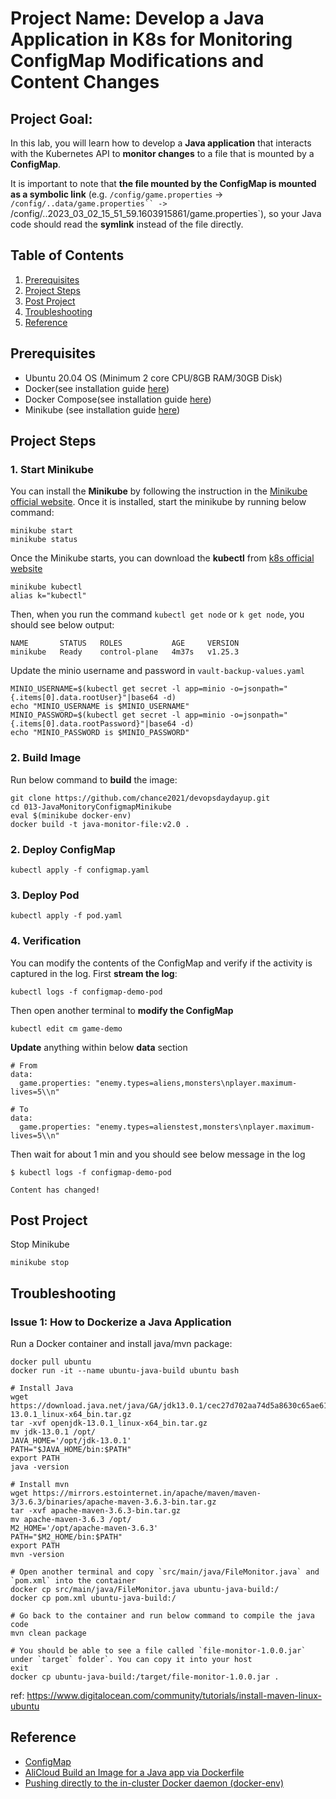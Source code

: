# Project Name: Develop a Java Application in K8s for Monitoring ConfigMap Modifications and Content Changes


## Project Goal: 
In this lab, you will learn how to develop a **Java application** that interacts with the Kubernetes API to **monitor changes** to a file that is mounted by a **ConfigMap**. 

It is important to note that **the file mounted by the ConfigMap is mounted as a symbolic link** (e.g. `/config/game.properties` -> `/config/..data/game.properties`` -> `/config/..2023_03_02_15_51_59.1603915861/game.properties`), so your Java code should read the **symlink** instead of the file directly.
## Table of Contents
1. [Prerequisites](#prerequisites)
2. [Project Steps](#project_steps)
3. [Post Project](#post_project)
4. [Troubleshooting](#troubleshooting)
5. [Reference](#reference)

## <a name="prerequisites">Prerequisites</a>
- Ubuntu 20.04 OS (Minimum 2 core CPU/8GB RAM/30GB Disk)
- Docker(see installation guide [here](https://docs.docker.com/get-docker/))
- Docker Compose(see installation guide [here](https://docs.docker.com/compose/install/))
- Minikube (see installation guide [here](https://minikube.sigs.k8s.io/docs/start/))

## <a name="project_steps">Project Steps</a>

### 1. Start Minikube
You can install the **Minikube** by following the instruction in the [Minikube official website](https://minikube.sigs.k8s.io/docs/start/). Once it is installed, start the minikube by running below command:
```
minikube start
minikube status
```
Once the Minikube starts, you can download the **kubectl** from [k8s official website](https://kubernetes.io/docs/tasks/tools/)
```
minikube kubectl
alias k="kubectl"
```
Then, when you run the command `kubectl get node` or `k get node`, you should see below output:
```
NAME       STATUS   ROLES           AGE     VERSION
minikube   Ready    control-plane   4m37s   v1.25.3
```
Update the minio username and password in `vault-backup-values.yaml`
```
MINIO_USERNAME=$(kubectl get secret -l app=minio -o=jsonpath="{.items[0].data.rootUser}"|base64 -d)
echo "MINIO_USERNAME is $MINIO_USERNAME"
MINIO_PASSWORD=$(kubectl get secret -l app=minio -o=jsonpath="{.items[0].data.rootPassword}"|base64 -d)
echo "MINIO_PASSWORD is $MINIO_PASSWORD"
```

### 2. Build Image
Run below command to **build** the image:
```
git clone https://github.com/chance2021/devopsdaydayup.git
cd 013-JavaMonitoryConfigmapMinikube
eval $(minikube docker-env)
docker build -t java-monitor-file:v2.0 .
```
### 2. Deploy ConfigMap
```
kubectl apply -f configmap.yaml
```

### 3. Deploy Pod
```
kubectl apply -f pod.yaml
```

### 4. Verification
You can modify the contents of the ConfigMap and verify if the activity is captured in the log. First **stream the log**:
```
kubectl logs -f configmap-demo-pod
```
Then open another terminal to **modify the ConfigMap**
```
kubectl edit cm game-demo
```
**Update** anything within below **data** section
```
# From
data:
  game.properties: "enemy.types=aliens,monsters\nplayer.maximum-lives=5\\n"

# To
data:
  game.properties: "enemy.types=alienstest,monsters\nplayer.maximum-lives=5\\n"
```
Then wait for about 1 min and you should see below message in the log
```
$ kubectl logs -f configmap-demo-pod

Content has changed!
```

## <a name="post_project">Post Project</a>
Stop Minikube
```
minikube stop
```

## <a name="troubleshooting">Troubleshooting</a>
### Issue 1: How to Dockerize a Java Application
Run a Docker container and install java/mvn package:
```
docker pull ubuntu
docker run -it --name ubuntu-java-build ubuntu bash

# Install Java
wget https://download.java.net/java/GA/jdk13.0.1/cec27d702aa74d5a8630c65ae61e4305/9/GPL/openjdk-13.0.1_linux-x64_bin.tar.gz
tar -xvf openjdk-13.0.1_linux-x64_bin.tar.gz
mv jdk-13.0.1 /opt/
JAVA_HOME='/opt/jdk-13.0.1'
PATH="$JAVA_HOME/bin:$PATH"
export PATH
java -version

# Install mvn
wget https://mirrors.estointernet.in/apache/maven/maven-3/3.6.3/binaries/apache-maven-3.6.3-bin.tar.gz
tar -xvf apache-maven-3.6.3-bin.tar.gz
mv apache-maven-3.6.3 /opt/
M2_HOME='/opt/apache-maven-3.6.3'
PATH="$M2_HOME/bin:$PATH"
export PATH
mvn -version

# Open another terminal and copy `src/main/java/FileMonitor.java` and `pom.xml` into the container
docker cp src/main/java/FileMonitor.java ubuntu-java-build:/
docker cp pom.xml ubuntu-java-build:/

# Go back to the container and run below command to compile the java code
mvn clean package

# You should be able to see a file called `file-monitor-1.0.0.jar` under `target` folder`. You can copy it into your host
exit
docker cp ubuntu-java-build:/target/file-monitor-1.0.0.jar .
```
ref: https://www.digitalocean.com/community/tutorials/install-maven-linux-ubuntu

## <a name="reference">Reference</a>
- [ConfigMap](https://kubernetes.io/docs/concepts/configuration/configmap/)
- [AliCloud Build an Image for a Java app via Dockerfile](https://static-aliyun-doc.oss-cn-hangzhou.aliyuncs.com/download%2Fpdf%2F60719%2FBest_Practices_reseller_en-US.pdf)
- [Pushing directly to the in-cluster Docker daemon (docker-env)](https://minikube.sigs.k8s.io/docs/handbook/pushing/#1-pushing-directly-to-the-in-cluster-docker-daemon-docker-env)
